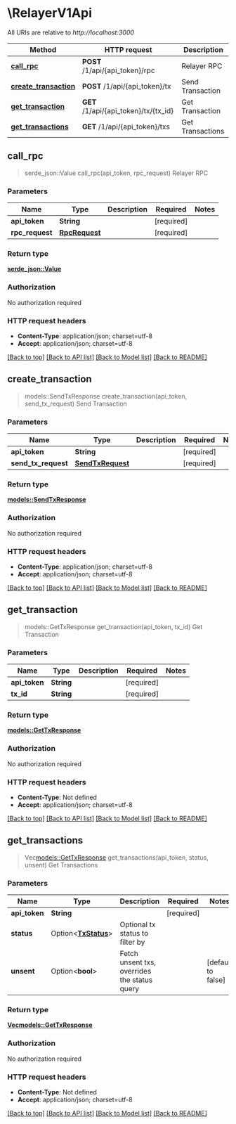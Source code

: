 # \RelayerV1Api

All URIs are relative to *http://localhost:3000*

Method | HTTP request | Description
------------- | ------------- | -------------
[**call_rpc**](RelayerV1Api.md#call_rpc) | **POST** /1/api/{api_token}/rpc | Relayer RPC
[**create_transaction**](RelayerV1Api.md#create_transaction) | **POST** /1/api/{api_token}/tx | Send Transaction
[**get_transaction**](RelayerV1Api.md#get_transaction) | **GET** /1/api/{api_token}/tx/{tx_id} | Get Transaction
[**get_transactions**](RelayerV1Api.md#get_transactions) | **GET** /1/api/{api_token}/txs | Get Transactions



## call_rpc

> serde_json::Value call_rpc(api_token, rpc_request)
Relayer RPC

### Parameters


Name | Type | Description  | Required | Notes
------------- | ------------- | ------------- | ------------- | -------------
**api_token** | **String** |  | [required] |
**rpc_request** | [**RpcRequest**](RpcRequest.md) |  | [required] |

### Return type

[**serde_json::Value**](serde_json::Value.md)

### Authorization

No authorization required

### HTTP request headers

- **Content-Type**: application/json; charset=utf-8
- **Accept**: application/json; charset=utf-8

[[Back to top]](#) [[Back to API list]](../README.md#documentation-for-api-endpoints) [[Back to Model list]](../README.md#documentation-for-models) [[Back to README]](../README.md)


## create_transaction

> models::SendTxResponse create_transaction(api_token, send_tx_request)
Send Transaction

### Parameters


Name | Type | Description  | Required | Notes
------------- | ------------- | ------------- | ------------- | -------------
**api_token** | **String** |  | [required] |
**send_tx_request** | [**SendTxRequest**](SendTxRequest.md) |  | [required] |

### Return type

[**models::SendTxResponse**](SendTxResponse.md)

### Authorization

No authorization required

### HTTP request headers

- **Content-Type**: application/json; charset=utf-8
- **Accept**: application/json; charset=utf-8

[[Back to top]](#) [[Back to API list]](../README.md#documentation-for-api-endpoints) [[Back to Model list]](../README.md#documentation-for-models) [[Back to README]](../README.md)


## get_transaction

> models::GetTxResponse get_transaction(api_token, tx_id)
Get Transaction

### Parameters


Name | Type | Description  | Required | Notes
------------- | ------------- | ------------- | ------------- | -------------
**api_token** | **String** |  | [required] |
**tx_id** | **String** |  | [required] |

### Return type

[**models::GetTxResponse**](GetTxResponse.md)

### Authorization

No authorization required

### HTTP request headers

- **Content-Type**: Not defined
- **Accept**: application/json; charset=utf-8

[[Back to top]](#) [[Back to API list]](../README.md#documentation-for-api-endpoints) [[Back to Model list]](../README.md#documentation-for-models) [[Back to README]](../README.md)


## get_transactions

> Vec<models::GetTxResponse> get_transactions(api_token, status, unsent)
Get Transactions

### Parameters


Name | Type | Description  | Required | Notes
------------- | ------------- | ------------- | ------------- | -------------
**api_token** | **String** |  | [required] |
**status** | Option<[**TxStatus**](.md)> | Optional tx status to filter by |  |
**unsent** | Option<**bool**> | Fetch unsent txs, overrides the status query |  |[default to false]

### Return type

[**Vec<models::GetTxResponse>**](GetTxResponse.md)

### Authorization

No authorization required

### HTTP request headers

- **Content-Type**: Not defined
- **Accept**: application/json; charset=utf-8

[[Back to top]](#) [[Back to API list]](../README.md#documentation-for-api-endpoints) [[Back to Model list]](../README.md#documentation-for-models) [[Back to README]](../README.md)

